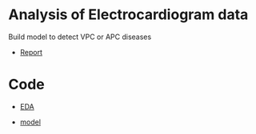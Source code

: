# Analysis of Electrocardiogram data 
Build model to detect VPC or APC diseases

- [Report](https://drive.google.com/drive/u/1/folders/1Aa4WzqcS3KNrkaMnnCvP4XuUkDKTL_YL)

# Code

- [EDA]()

- [model]()
